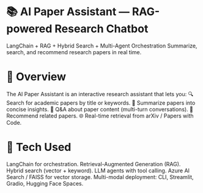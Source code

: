 # 📚 AI Paper Assistant — RAG-powered Research Chatbot

LangChain + RAG + Hybrid Search + Multi-Agent Orchestration
Summarize, search, and recommend research papers in real time.

# 🚀 Overview

The AI Paper Assistant is an interactive research assistant that lets you:
🔍 Search for academic papers by title or keywords.
📝 Summarize papers into concise insights.
💬 Q&A about paper content (multi-turn conversations).
📌 Recommend related papers.
🌐 Real-time retrieval from arXiv / Papers with Code.

#  🧩 Tech Used

LangChain for orchestration.
Retrieval-Augmented Generation (RAG).
Hybrid search (vector + keyword).
LLM agents with tool calling.
Azure AI Search / FAISS for vector storage.
Multi-modal deployment: CLI, Streamlit, Gradio, Hugging Face Spaces.
